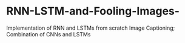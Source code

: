 # RNN-LSTM-and-Fooling-Images-
Implementation of RNN and LSTMs from scratch
Image Captioning; Combination of CNNs and LSTMs
